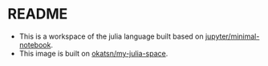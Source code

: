 # README
- This is a workspace of the julia language built based on [jupyter/minimal-notebook](https://hub.docker.com/r/jupyter/minimal-notebook).
- This image is built on [okatsn/my-julia-space](https://hub.docker.com/repository/docker/okatsn/my-julia-space).

